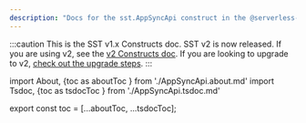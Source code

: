```yaml
---
description: "Docs for the sst.AppSyncApi construct in the @serverless-stack/resources package"
---
```


:::caution
This is the SST v1.x Constructs doc. SST v2 is now released. If you are using v2, see the [v2 Constructs doc](/constructs). If you are looking to upgrade to v2, [check out the upgrade steps](/upgrade-guide#upgrade-to-v20).
:::

import About, {toc as aboutToc } from './AppSyncApi.about.md'
import Tsdoc, {toc as tsdocToc } from './AppSyncApi.tsdoc.md'

<About />
<Tsdoc />

export const toc = [...aboutToc, ...tsdocToc];